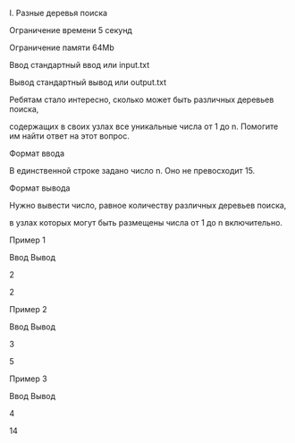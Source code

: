 I. Разные деревья поиска

Ограничение времени	5 секунд

Ограничение памяти	64Mb

Ввод	стандартный ввод или input.txt

Вывод	стандартный вывод или output.txt

Ребятам стало интересно, сколько может быть различных деревьев поиска, 

содержащих в своих узлах все уникальные числа от 1 до n. Помогите им найти ответ на этот вопрос.

Формат ввода

В единственной строке задано число n. Оно не превосходит 15.

Формат вывода

Нужно вывести число, равное количеству различных деревьев поиска, 

в узлах которых могут быть размещены числа от 1 до n включительно.

Пример 1

Ввод	Вывод

2

2

Пример 2

Ввод	Вывод

3

5

Пример 3

Ввод	Вывод

4

14

